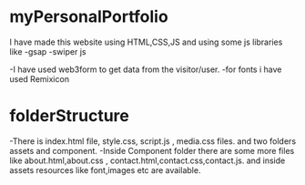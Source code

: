 # myPersonalPortfolio

I have made this website using HTML,CSS,JS and using some js libraries like
-gsap
-swiper js

-I have used web3form to get data from the visitor/user.
-for fonts i have used Remixicon

# folderStructure

-There is index.html file, style.css, script.js , media.css files.
and two folders assets and component.
-Inside Component folder there are some more files like about.html,about.css , contact.html,contact.css,contact.js.
and inside assets resources like font,images etc are available.
